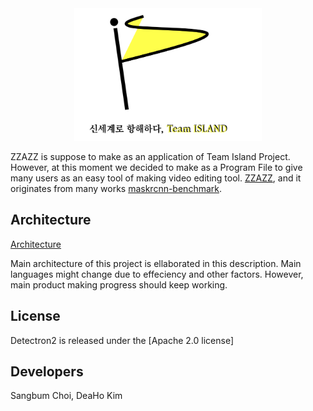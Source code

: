 <div align="center">
    <img src="Logo/Team Island Logo.png" width="300">
</div>

ZZAZZ is suppose to make as an application of Team Island Project. However, at this moment
we decided to make as a Program File to give many users as an easy tool of making video
editing tool.
[ZZAZZ](https://github.com/SangbumChoi/Project1),
and it originates from many works 
[maskrcnn-benchmark](https://github.com/facebookresearch/maskrcnn-benchmark/).

## Architecture

[Architecture](ARCHITECTURE.md)

Main architecture of this project is ellaborated in this description.
Main languages might change due to effeciency and other factors.
However, main product making progress should keep working.

## License

Detectron2 is released under the [Apache 2.0 license]

## Developers
Sangbum Choi, DeaHo Kim
